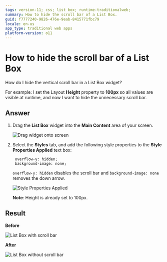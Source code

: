 ```yaml
---
tags: version-11; css; list box; runtime-traditionalweb;
summary: How to hide the scroll bar of a List Box.
guid: f7777240-9826-476e-9eab-8415771fbc79
locale: en-us
app_type: traditional web apps
platform-version: o11
---
```


# How to hide the scroll bar of a List Box

How do I hide the vertical scroll bar in a List Box widget?

For example: I set the Layout **Height** property to **100px** so all values are visible at runtime, and now I want to hide the unnecessary scroll bar.

## Answer

1. Drag the **List Box** widget into the **Main Content** area of your screen.

    ![Drag widget onto screen](images/hide-scrollbar-listbox-2-ss.png)

1. Select the **Styles** tab, and add the following style properties to the **Style Properties Applied** text box:

        overflow-y: hidden;
        background-image: none;

    `overflow-y: hidden` disables the scroll bar and  `background-image: none` removes the down arrow.

    ![Style Properties Applied](images/hide-scrollbar-listbox-1-ss.png)

    **Note**: Height is already set to 100px.

## Result

**Before**

![List Box with scroll bar](images/hide-scrollbar-listbox-3-ss.png)

**After**

![List Box without scroll bar](images/hide-scrollbar-listbox-4-ss.png)
